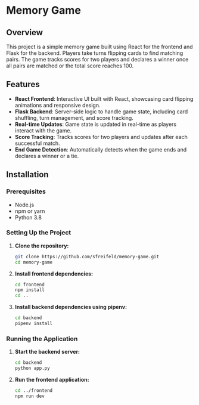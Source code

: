 # Memory Game

## Overview
This project is a simple memory game built using React for the frontend and Flask for the backend. Players take turns flipping cards to find matching pairs. The game tracks scores for two players and declares a winner once all pairs are matched or the total score reaches 100.

## Features
- **React Frontend**: Interactive UI built with React, showcasing card flipping animations and responsive design.
- **Flask Backend**: Server-side logic to handle game state, including card shuffling, turn management, and score tracking.
- **Real-time Updates**: Game state is updated in real-time as players interact with the game.
- **Score Tracking**: Tracks scores for two players and updates after each successful match.
- **End Game Detection**: Automatically detects when the game ends and declares a winner or a tie.

## Installation

### Prerequisites
- Node.js
- npm or yarn
- Python 3.8

### Setting Up the Project

1. **Clone the repository:**
   ```bash
   git clone https://github.com/sfreifeld/memory-game.git
   cd memory-game
   ```

2. **Install frontend dependencies:**
   ```bash
   cd frontend
   npm install
   cd ..
   ```

3. **Install backend dependencies using pipenv:**
   ```bash
   cd backend
   pipenv install
   ```

### Running the Application

1. **Start the backend server:**
   ```bash
   cd backend
   python app.py
   ```

2. **Run the frontend application:**
   ```bash
   cd ../frontend
   npm run dev
   ```




